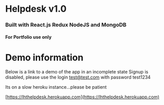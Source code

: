 # Helpdesk v1.0
### Built with React.js Redux NodeJS and MongoDB

#### For Portfolio use only

# Demo information
Below is a link to a demo of the app in an incomplete state
Signup is disabled, please use the login test@test.com with password test1234

Its on a slow heroku instance...please be patient

[https://lhthelpdesk.herokuapp.com](https://lhthelpdesk.herokuapp.com)

